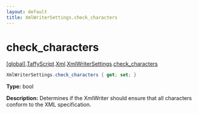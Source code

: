 ```yaml
---
layout: default
title: XmlWriterSettings.check_characters
---
```


# check_characters

[\[global\]]({{site.baseurl}}/docs/).[TaffyScript]({{site.baseurl}}/docs/TaffyScript/).[Xml]({{site.baseurl}}/docs/TaffyScript/Xml/).[XmlWriterSettings]({{site.baseurl}}/docs/TaffyScript/Xml/XmlWriterSettings/).[check_characters]({{site.baseurl}}/docs/TaffyScript/Xml/XmlWriterSettings/check_characters/)

```cs
XmlWriterSettings.check_characters { get; set; }
```

**Type:** bool

**Description:** Determines if the XmlWriter should ensure that all characters conform to the XML specification.
